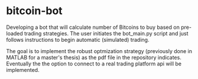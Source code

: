 # bitcoin-bot
Developing a bot that will calculate number of Bitcoins to buy based on pre-loaded trading strategies.
The user initiates the bot_main.py script and just follows instructions to begin automatic (simulated) trading.

The goal is to implement the robust optmization strategy (previously done in MATLAB for a master's thesis) as the pdf file in the repository indicates.  Eventually the the option to connect to a real trading platform api will be implemented.

